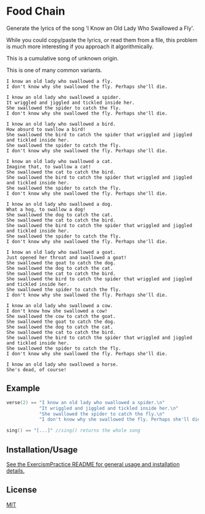 # Food Chain

Generate the lyrics of the song 'I Know an Old Lady Who Swallowed a Fly'.

While you could copy/paste the lyrics, or read them from a file, this problem is much more interesting if you approach it algorithmically.

This is a cumulative song of unknown origin.

This is one of many common variants.

    I know an old lady who swallowed a fly.
    I don't know why she swallowed the fly. Perhaps she'll die.

    I know an old lady who swallowed a spider.
    It wriggled and jiggled and tickled inside her.
    She swallowed the spider to catch the fly.
    I don't know why she swallowed the fly. Perhaps she'll die.

    I know an old lady who swallowed a bird.
    How absurd to swallow a bird!
    She swallowed the bird to catch the spider that wriggled and jiggled and tickled inside her.
    She swallowed the spider to catch the fly.
    I don't know why she swallowed the fly. Perhaps she'll die.

    I know an old lady who swallowed a cat.
    Imagine that, to swallow a cat!
    She swallowed the cat to catch the bird.
    She swallowed the bird to catch the spider that wriggled and jiggled and tickled inside her.
    She swallowed the spider to catch the fly.
    I don't know why she swallowed the fly. Perhaps she'll die.

    I know an old lady who swallowed a dog.
    What a hog, to swallow a dog!
    She swallowed the dog to catch the cat.
    She swallowed the cat to catch the bird.
    She swallowed the bird to catch the spider that wriggled and jiggled and tickled inside her.
    She swallowed the spider to catch the fly.
    I don't know why she swallowed the fly. Perhaps she'll die.

    I know an old lady who swallowed a goat.
    Just opened her throat and swallowed a goat!
    She swallowed the goat to catch the dog.
    She swallowed the dog to catch the cat.
    She swallowed the cat to catch the bird.
    She swallowed the bird to catch the spider that wriggled and jiggled and tickled inside her.
    She swallowed the spider to catch the fly.
    I don't know why she swallowed the fly. Perhaps she'll die.

    I know an old lady who swallowed a cow.
    I don't know how she swallowed a cow!
    She swallowed the cow to catch the goat.
    She swallowed the goat to catch the dog.
    She swallowed the dog to catch the cat.
    She swallowed the cat to catch the bird.
    She swallowed the bird to catch the spider that wriggled and jiggled and tickled inside her.
    She swallowed the spider to catch the fly.
    I don't know why she swallowed the fly. Perhaps she'll die.

    I know an old lady who swallowed a horse.
    She's dead, of course!

## Example

```cpp
verse(2) == "I know an old lady who swallowed a spider.\n"
            "It wriggled and jiggled and tickled inside her.\n"
            "She swallowed the spider to catch the fly.\n"
            "I don't know why she swallowed the fly. Perhaps she'll die.\n"

sing() == "[...]" //sing() returns the whole song
```

## Installation/Usage

[See the ExercismPractice README for general usage and installation details.](https://github.com/Lignite17/ExercismPractice/blob/main/README.md)

## License
[MIT](https://choosealicense.com/licenses/mit/)
